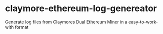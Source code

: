 # claymore-ethereum-log-genereator
Generate log files from Claymores Dual Ethereum Miner in a easy-to-work-with format
